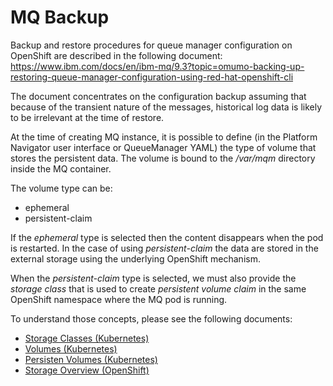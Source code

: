 
# MQ Backup


Backup and restore procedures for queue manager configuration on OpenShift are described in the following document: https://www.ibm.com/docs/en/ibm-mq/9.3?topic=omumo-backing-up-restoring-queue-manager-configuration-using-red-hat-openshift-cli

The document concentrates on the configuration backup assuming that because of the transient nature of the messages, historical log data is likely to be irrelevant at the time of restore.

At the time of creating MQ instance, it is possible to define (in the Platform Navigator user interface or QueueManager YAML) the type of volume that stores the persistent data. The volume is bound to the */var/mqm* directory inside the MQ container. 

The volume type can be:
- ephemeral
- persistent-claim 

If the *ephemeral* type is selected then the content disappears when the pod is restarted. In the case of using *persistent-claim* the data are stored in the external storage using the underlying OpenShift mechanism.

When the *persistent-claim* type is selected, we must also provide the *storage class* that is used to create *persistent volume claim* in the same OpenShift namespace where the MQ pod is running.

To understand those concepts, please see the following documents:
- [Storage Classes (Kubernetes)](https://kubernetes.io/docs/concepts/storage/storage-classes/)
- [Volumes (Kubernetes)](https://kubernetes.io/docs/concepts/storage/volumes/)
- [Persisten Volumes (Kubernetes)](https://kubernetes.io/docs/concepts/storage/persistent-volumes/)
- [Storage Overview (OpenShift)](https://docs.openshift.com/container-platform/4.10/storage/index.html)

